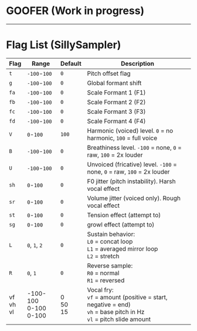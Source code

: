 # GOOFER (Work in progress)
___
# Flag List (SillySampler)

| Flag | Range    | Default | Description |
|------|----------|---------|-------------|
| `t`  | `-100`-`100`  | `0`   | Pitch offset flag |
| `g`  | `-100`-`100`  | `0` | Global formant shift  |
| `fa` | `-100`-`100`  | `0` | Scale Formant 1 (F1)  |
| `fb` | `-100`-`100`  | `0` | Scale Formant 2 (F2)  |
| `fc` | `-100`-`100`  | `0` | Scale Formant 3 (F3)  |
| `fd` | `-100`-`100`  | `0` | Scale Formant 4 (F4)  |
| `V`  | `0`-`100`     | `100` | Harmonic (voiced) level. `0` = no harmonic, `100` = full voice |
| `B`  | `-100`-`100`  | `0`   | Breathiness level. `-100` = none, `0` = raw, `100` = 2x louder |
| `U`  | `-100`-`100`  | `0`   | Unvoiced (fricative) level. `-100` = none, `0` = raw, `100` = 2x louder |
| `sh` | `0`-`100`     | `0`   | F0 jitter (pitch instability). Harsh vocal effect |
| `sr` | `0`-`100`     | `0`   | Volume jitter (voiced only). Rough vocal effect |
| `st` | `0`-`100`     | `0`   | Tension effect (attempt to) |
| `sg` | `0`-`100`     | `0`   | growl effect (attempt to) |
| `L`  | `0`, `1`, `2` | `0`   | Sustain behavior: <br> `L0` = concat loop <br> `L1` = averaged mirror loop <br> `L2` = stretch |
| `R`  | `0`, `1`      | `0`   | Reverse sample: <br> `R0` = normal <br> `R1` = reversed |
| vf<br>vh<br>vl | -100-100<br>0-100<br>0-100 | 0<br>50<br>15 | Vocal fry: <br>`vf` = amount (positive = start, negative = end) <br>`vh` = base pitch in Hz <br>`vl` = pitch slide amount |
